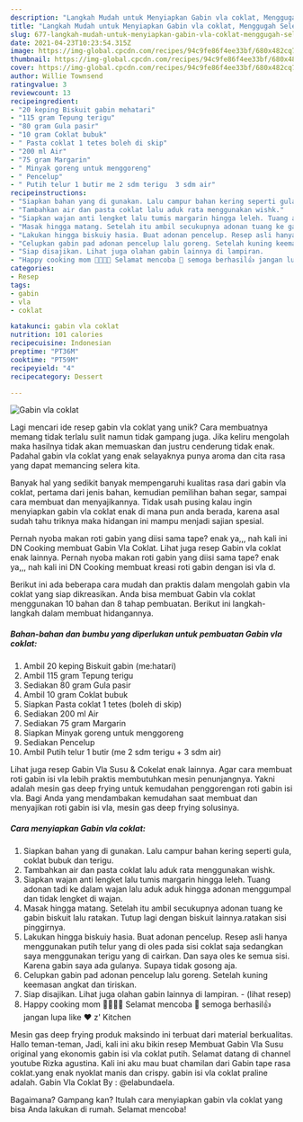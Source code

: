 ```yaml
---
description: "Langkah Mudah untuk Menyiapkan Gabin vla coklat, Menggugah Selera"
title: "Langkah Mudah untuk Menyiapkan Gabin vla coklat, Menggugah Selera"
slug: 677-langkah-mudah-untuk-menyiapkan-gabin-vla-coklat-menggugah-selera
date: 2021-04-23T10:23:54.315Z
image: https://img-global.cpcdn.com/recipes/94c9fe86f4ee33bf/680x482cq70/gabin-vla-coklat-foto-resep-utama.jpg
thumbnail: https://img-global.cpcdn.com/recipes/94c9fe86f4ee33bf/680x482cq70/gabin-vla-coklat-foto-resep-utama.jpg
cover: https://img-global.cpcdn.com/recipes/94c9fe86f4ee33bf/680x482cq70/gabin-vla-coklat-foto-resep-utama.jpg
author: Willie Townsend
ratingvalue: 3
reviewcount: 13
recipeingredient:
- "20 keping Biskuit gabin mehatari"
- "115 gram Tepung terigu"
- "80 gram Gula pasir"
- "10 gram Coklat bubuk"
- " Pasta coklat 1 tetes boleh di skip"
- "200 ml Air"
- "75 gram Margarin"
- " Minyak goreng untuk menggoreng"
- " Pencelup"
- " Putih telur 1 butir me 2 sdm terigu  3 sdm air"
recipeinstructions:
- "Siapkan bahan yang di gunakan. Lalu campur bahan kering seperti gula, coklat bubuk dan terigu."
- "Tambahkan air dan pasta coklat lalu aduk rata menggunakan wishk."
- "Siapkan wajan anti lengket lalu tumis margarin hingga leleh. Tuang adonan tadi ke dalam wajan lalu aduk aduk hingga adonan menggumpal dan tidak lengket di wajan."
- "Masak hingga matang. Setelah itu ambil secukupnya adonan tuang ke gabin biskuit lalu ratakan. Tutup lagi dengan biskuit lainnya.ratakan sisi pinggirnya."
- "Lakukan hingga biskuiy hasia. Buat adonan pencelup. Resep asli hanya menggunakan putih telur yang di oles pada sisi coklat saja sedangkan saya menggunakan terigu yang di cairkan. Dan saya oles ke semua sisi. Karena gabin saya ada gulanya. Supaya tidak gosong aja."
- "Celupkan gabin pad adonan pencelup lalu goreng. Setelah kuning keemasan angkat dan tiriskan."
- "Siap disajikan. Lihat juga olahan gabin lainnya di lampiran.           (lihat resep)"
- "Happy cooking mom 👩‍🍳👨‍🍳 Selamat mencoba 💪 semoga berhasil👍 jangan lupa like ❤️ z&#39; Kitchen"
categories:
- Resep
tags:
- gabin
- vla
- coklat

katakunci: gabin vla coklat 
nutrition: 101 calories
recipecuisine: Indonesian
preptime: "PT36M"
cooktime: "PT59M"
recipeyield: "4"
recipecategory: Dessert

---
```



![Gabin vla coklat](https://img-global.cpcdn.com/recipes/94c9fe86f4ee33bf/680x482cq70/gabin-vla-coklat-foto-resep-utama.jpg)

Lagi mencari ide resep gabin vla coklat yang unik? Cara membuatnya memang tidak terlalu sulit namun tidak gampang juga. Jika keliru mengolah maka hasilnya tidak akan memuaskan dan justru cenderung tidak enak. Padahal gabin vla coklat yang enak selayaknya punya aroma dan cita rasa yang dapat memancing selera kita.

Banyak hal yang sedikit banyak mempengaruhi kualitas rasa dari gabin vla coklat, pertama dari jenis bahan, kemudian pemilihan bahan segar, sampai cara membuat dan menyajikannya. Tidak usah pusing kalau ingin menyiapkan gabin vla coklat enak di mana pun anda berada, karena asal sudah tahu triknya maka hidangan ini mampu menjadi sajian spesial.

Pernah nyoba makan roti gabin yang diisi sama tape? enak ya,,, nah kali ini DN Cooking membuat Gabin Vla Coklat. Lihat juga resep Gabin vla coklat enak lainnya. Pernah nyoba makan roti gabin yang diisi sama tape? enak ya,,, nah kali ini DN Cooking membuat kreasi roti gabin dengan isi vla d.


Berikut ini ada beberapa cara mudah dan praktis dalam mengolah gabin vla coklat yang siap dikreasikan. Anda bisa membuat Gabin vla coklat menggunakan 10 bahan dan 8 tahap pembuatan. Berikut ini langkah-langkah dalam membuat hidangannya.

<!--inarticleads1-->

##### Bahan-bahan dan bumbu yang diperlukan untuk pembuatan Gabin vla coklat:

1. Ambil 20 keping Biskuit gabin (me:hatari)
1. Ambil 115 gram Tepung terigu
1. Sediakan 80 gram Gula pasir
1. Ambil 10 gram Coklat bubuk
1. Siapkan  Pasta coklat 1 tetes (boleh di skip)
1. Sediakan 200 ml Air
1. Sediakan 75 gram Margarin
1. Siapkan  Minyak goreng untuk menggoreng
1. Sediakan  Pencelup
1. Ambil  Putih telur 1 butir (me 2 sdm terigu + 3 sdm air)


Lihat juga resep Gabin Vla Susu &amp; Cokelat enak lainnya. Agar cara membuat roti gabin isi vla lebih praktis membutuhkan mesin penunjangnya. Yakni adalah mesin gas deep frying untuk kemudahan penggorengan roti gabin isi vla. Bagi Anda yang mendambakan kemudahan saat membuat dan menyajikan roti gabin isi vla, mesin gas deep frying solusinya. 

<!--inarticleads2-->

##### Cara menyiapkan Gabin vla coklat:

1. Siapkan bahan yang di gunakan. Lalu campur bahan kering seperti gula, coklat bubuk dan terigu.
1. Tambahkan air dan pasta coklat lalu aduk rata menggunakan wishk.
1. Siapkan wajan anti lengket lalu tumis margarin hingga leleh. Tuang adonan tadi ke dalam wajan lalu aduk aduk hingga adonan menggumpal dan tidak lengket di wajan.
1. Masak hingga matang. Setelah itu ambil secukupnya adonan tuang ke gabin biskuit lalu ratakan. Tutup lagi dengan biskuit lainnya.ratakan sisi pinggirnya.
1. Lakukan hingga biskuiy hasia. Buat adonan pencelup. Resep asli hanya menggunakan putih telur yang di oles pada sisi coklat saja sedangkan saya menggunakan terigu yang di cairkan. Dan saya oles ke semua sisi. Karena gabin saya ada gulanya. Supaya tidak gosong aja.
1. Celupkan gabin pad adonan pencelup lalu goreng. Setelah kuning keemasan angkat dan tiriskan.
1. Siap disajikan. Lihat juga olahan gabin lainnya di lampiran. -           (lihat resep)
1. Happy cooking mom 👩‍🍳👨‍🍳 Selamat mencoba 💪 semoga berhasil👍 jangan lupa like ❤️ z&#39; Kitchen


Mesin gas deep frying produk maksindo ini terbuat dari material berkualitas. Hallo teman-teman, Jadi, kali ini aku bikin resep Membuat Gabin Vla Susu original yang ekonomis gabin isi vla coklat putih. Selamat datang di channel youtube Rizka agustina. Kali ini aku mau buat chamilan dari Gabin tape rasa coklat.yang enak nyoklat manis dan crispy. gabin isi vla coklat praline adalah. Gabin Vla Coklat By : @elabundaela. 

Bagaimana? Gampang kan? Itulah cara menyiapkan gabin vla coklat yang bisa Anda lakukan di rumah. Selamat mencoba!
